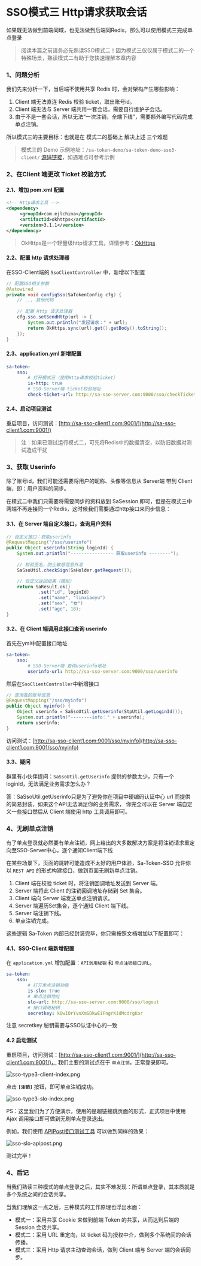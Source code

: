 # SSO模式三 Http请求获取会话

如果既无法做到前端同域，也无法做到后端同Redis，那么可以使用模式三完成单点登录 

> 阅读本篇之前请务必先熟读SSO模式二！因为模式三仅仅属于模式二的一个特殊场景，熟读模式二有助于您快速理解本章内容


### 1、问题分析
我们先来分析一下，当后端不使用共享 Redis 时，会对架构产生哪些影响：

1. Client 端无法直连 Redis 校验 ticket，取出账号id。
2. Client 端无法与 Server 端共用一套会话，需要自行维护子会话。
3. 由于不是一套会话，所以无法“一次注销，全端下线”，需要额外编写代码完成单点注销。

所以模式三的主要目标：也就是在 模式二的基础上 解决上述 三个难题 

> 模式三的 Demo 示例地址：`/sa-token-demo/sa-token-demo-sso3-client/` 
> [源码链接](https://gitee.com/dromara/sa-token/tree/dev/sa-token-demo/sa-token-demo-sso3-client)，如遇难点可参考示例 


### 2、在Client 端更改 Ticket 校验方式

#### 2.1、增加 pom.xml 配置 
``` xml
<!-- Http请求工具 -->
<dependency>
     <groupId>com.ejlchina</groupId>
     <artifactId>okhttps</artifactId>
     <version>3.1.1</version>
</dependency>
```
> OkHttps是一个轻量级http请求工具，详情参考：[OkHttps](https://gitee.com/ejlchina-zhxu/okhttps)

#### 2.2、配置 http 请求处理器 
在SSO-Client端的 `SsoClientController` 中，新增以下配置
``` java
// 配置SSO相关参数 
@Autowired
private void configSso(SaTokenConfig cfg) {
	// ... 其他代码
	
	// 配置 Http 请求处理器
	cfg.sso.setSendHttp(url -> {
		System.out.println("发起请求：" + url);
		return OkHttps.sync(url).get().getBody().toString();
	});
}
```

#### 2.3、application.yml 新增配置
``` yml
sa-token: 
	sso: 
        # 打开模式三（使用Http请求校验ticket）
        is-http: true
		# SSO-Server端 ticket校验地址 
		check-ticket-url: http://sa-sso-server.com:9000/sso/checkTicket
```

#### 2.4、启动项目测试
重启项目，访问测试：[http://sa-sso-client1.com:9001/](http://sa-sso-client1.com:9001/)
> 注：如果已测试运行模式二，可先将Redis中的数据清空，以防旧数据对测试造成干扰


### 3、获取 Userinfo 
除了账号id，我们可能还需要将用户的昵称、头像等信息从 Server端 带到 Client端，即：用户资料的同步。

在模式二中我们只需要将需要同步的资料放到 SaSession 即可，但是在模式三中两端不再连接同一个Redis，这时候我们需要通过http接口来同步信息：

#### 3.1、在 Server 端自定义接口，查询用户资料
``` java
// 自定义接口：获取userinfo 
@RequestMapping("/sso/userinfo")
public Object userinfo(String loginId) {
	System.out.println("---------------- 获取userinfo --------");
	
	// 校验签名，防止敏感信息外泄  
	SaSsoUtil.checkSign(SaHolder.getRequest());

	// 自定义返回结果（模拟）
	return SaResult.ok()
			.set("id", loginId)
			.set("name", "linxiaoyu")
			.set("sex", "女")
			.set("age", 18);
}
```

#### 3.2、在 Client 端调用此接口查询 userinfo
首先在yml中配置接口地址 
``` yml
sa-token: 
    sso: 
        # SSO-Server端 查询userinfo地址 
        userinfo-url: http://sa-sso-server.com:9000/sso/userinfo
```

然后在`SsoClientController`中新增接口 
``` java
// 查询我的账号信息 
@RequestMapping("/sso/myinfo")
public Object myinfo() {
	Object userinfo = SaSsoUtil.getUserinfo(StpUtil.getLoginId());
	System.out.println("--------info：" + userinfo);
	return userinfo;
}
```

访问测试：[http://sa-sso-client1.com:9001/sso/myinfo](http://sa-sso-client1.com:9001/sso/myinfo)

#### 3.3、疑问

群里有小伙伴提问：`SaSsoUtil.getUserinfo` 提供的参数太少，只有一个 loginId，无法满足业务需求怎么办？

答：SaSsoUtil.getUserinfo只是为了避免你在项目中硬编码认证中心 url 而提供的简易封装，如果这个API无法满足你的业务需求，
你完全可以在 Server 端自定义一些接口然后从 Client 端使用 http 工具调用即可。




### 4、无刷单点注销

有了单点登录就必然要有单点注销，网上给出的大多数解决方案是将注销请求重定向至SSO-Server中心，逐个通知Client端下线

在某些场景下，页面的跳转可能造成不太好的用户体验，Sa-Token-SSO 允许你以 `REST API` 的形式构建接口，做到页面无刷新单点注销。

1. Client 端在校验 ticket 时，将注销回调地址发送到 Server 端。
2. Server 端将此 Client 的注销回调地址存储到 Set 集合。
3. Client 端向 Server 端发送单点注销请求。
4. Server 端遍历Set集合，逐个通知 Client 端下线。
5. Server 端注销下线。
6. 单点注销完成。

这些逻辑 Sa-Token 内部已经封装完毕，你只需按照文档增加以下配置即可：

#### 4.1、SSO-Client 端新增配置 

在 `application.yml` 增加配置：`API调用秘钥` 和 `单点注销接口URL`。
``` yml
sa-token: 
	sso: 
        # 打开单点注销功能 
        is-slo: true
		# 单点注销地址 
		slo-url: http://sa-sso-server.com:9000/sso/logout
		# 接口调用秘钥 
		secretkey: kQwIOrYvnXmSDkwEiFngrKidMcdrgKor
```
注意 secretkey 秘钥需要与SSO认证中心的一致 


#### 4.2 启动测试 
重启项目，访问测试：[http://sa-sso-client1.com:9001/](http://sa-sso-client1.com:9001/)，
我们主要的测试点在于 `单点注销`，正常登录即可。

![sso-type3-client-index.png](https://oss.dev33.cn/sa-token/doc/sso/sso-type3-client-index.png 's-w-sh')

点击 **`[注销]`** 按钮，即可单点注销成功。

<!-- ![sso-type3-slo.png](https://oss.dev33.cn/sa-token/doc/sso/sso-type3-slo.png 's-w-sh') -->

![sso-type3-slo-index.png](https://oss.dev33.cn/sa-token/doc/sso/sso-type3-slo-index.png 's-w-sh')

PS：这里我们为了方便演示，使用的是超链接跳页面的形式，正式项目中使用 Ajax 调用接口即可做到无刷单点登录退出。

例如，我们使用 [APIPost接口测试工具](https://www.apipost.cn/) 可以做到同样的效果：

![sso-slo-apipost.png](https://oss.dev33.cn/sa-token/doc/sso/sso-slo-apipost.png 's-w-sh')

测试完毕！




### 4、后记
当我们熟读三种模式的单点登录之后，其实不难发现：所谓单点登录，其本质就是多个系统之间的会话共享。

当我们理解这一点之后，三种模式的工作原理也浮出水面：

- 模式一：采用共享 Cookie 来做到前端 Token 的共享，从而达到后端的 Session 会话共享。
- 模式二：采用 URL 重定向，以 ticket 码为授权中介，做到多个系统间的会话传播。
- 模式三：采用 Http 请求主动查询会话，做到 Client 端与 Server 端的会话同步。




